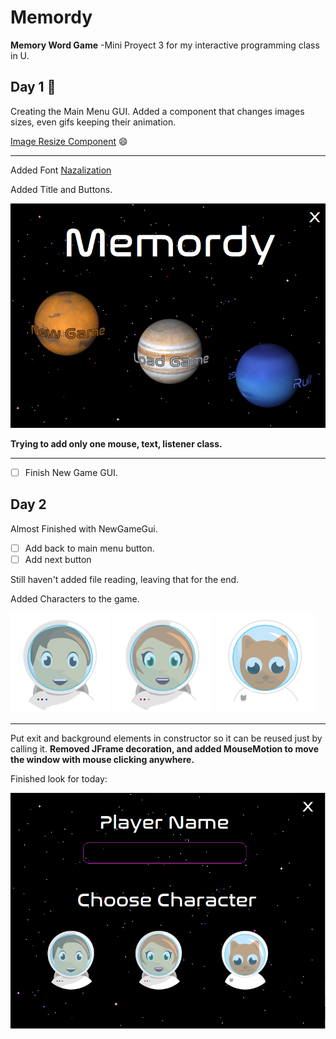 # Memordy

**Memory Word Game**
-Mini Proyect 3 for my interactive programming class in U.

## Day 1 🤗
Creating the Main Menu GUI. Added a component that changes images sizes, even gifs keeping their animation. 

[Image Resize Component](https://github.com/Ingrid-E/Memory_Word_Game/blob/main/MemordyComponents/src/components/ImageResize.java) 😄

------------


Added Font [Nazalization](http://typodermicfonts.com/)

Added Title and Buttons. 

![Main Menu Look](ScreenShots/Day1.PNG)

**Trying to add only one mouse, text, listener class.**

------------
- [ ] Finish New Game GUI.

## Day 2 

Almost Finished with NewGameGui.
- [ ] Add back to main menu button.
- [ ] Add next button

Still haven't added file reading, leaving that for the end.

Added Characters to the game.

![Men](Memordy\src\images\Men.png)
![Woman](Memordy\src\images\Woman.png)
![Cat](Memordy\src\images\Cat.png)

------------

Put exit and background elements in constructor so it can be reused just by calling it.
**Removed JFrame decoration, and added MouseMotion to move the window with mouse clicking anywhere.**

Finished look for today:

![New Game Look](ScreenShots/Day2.PNG)


